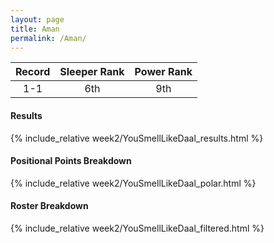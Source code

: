 ```yaml
---
layout: page
title: Aman
permalink: /Aman/
---
```


Record | Sleeper Rank | Power Rank               
:--: | :--: | :--:
1-1 | 6th | 9th   

#### Results
{% include_relative week2/YouSmellLikeDaal_results.html %}

#### Positional Points Breakdown
{% include_relative week2/YouSmellLikeDaal_polar.html %}

#### Roster Breakdown
{% include_relative week2/YouSmellLikeDaal_filtered.html %}
